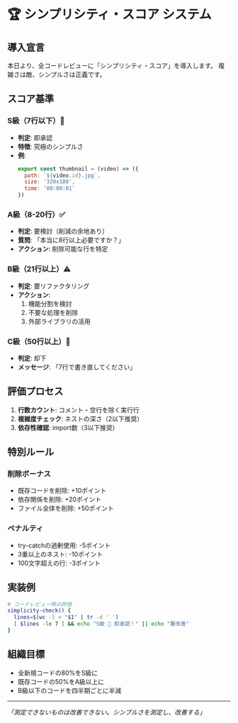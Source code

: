 # 🏆 シンプリシティ・スコア システム

## 導入宣言
本日より、全コードレビューに「シンプリシティ・スコア」を導入します。
複雑さは敵、シンプルさは正義です。

## スコア基準

### S級（7行以下）🌟
- **判定**: 即承認
- **特徴**: 究極のシンプルさ
- **例**: 
  ```javascript
  export const thumbnail = (video) => ({
    path: `${video.id}.jpg`,
    size: '320x180',
    time: '00:00:01'
  })
  ```

### A級（8-20行）✅
- **判定**: 要検討（削減の余地あり）
- **質問**: 「本当に8行以上必要ですか？」
- **アクション**: 削除可能な行を特定

### B級（21行以上）⚠️
- **判定**: 要リファクタリング
- **アクション**: 
  1. 機能分割を検討
  2. 不要な処理を削除
  3. 外部ライブラリの活用

### C級（50行以上）🚫
- **判定**: 却下
- **メッセージ**: 「7行で書き直してください」

## 評価プロセス

1. **行数カウント**: コメント・空行を除く実行行
2. **複雑度チェック**: ネストの深さ（2以下推奨）
3. **依存性確認**: import数（3以下推奨）

## 特別ルール

### 削除ボーナス
- 既存コードを削除: +10ポイント
- 依存関係を削除: +20ポイント
- ファイル全体を削除: +50ポイント

### ペナルティ
- try-catchの過剰使用: -5ポイント
- 3重以上のネスト: -10ポイント
- 100文字超えの行: -3ポイント

## 実装例

```bash
# コードレビュー時の評価
simplicity-check() {
  lines=$(wc -l < "$1" | tr -d ' ')
  [ $lines -le 7 ] && echo "S級 🌟 即承認！" || echo "要改善"
}
```

## 組織目標
- 全新規コードの80%をS級に
- 既存コードの50%をA級以上に
- B級以下のコードを四半期ごとに半減

---
*「測定できないものは改善できない。シンプルさを測定し、改善する」*